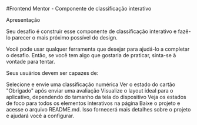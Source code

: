 #Frontend Mentor - Componente de classificação interativo

Apresentação

Seu desafio é construir esse componente de classificação interativo e fazê-lo parecer o mais próximo possível do design.

Você pode usar qualquer ferramenta que desejar para ajudá-lo a completar o desafio. Então, se você tem algo que gostaria de praticar, sinta-se à vontade para tentar.

Seus usuários devem ser capazes de:

Selecione e envie uma classificação numérica
Ver o estado do cartão "Obrigado" após enviar uma avaliação
Visualize o layout ideal para o aplicativo, dependendo do tamanho da tela do dispositivo
Veja os estados de foco para todos os elementos interativos na página
Baixe o projeto e acesse o arquivo README.md. Isso fornecerá mais detalhes sobre o projeto e ajudará você a configurar.